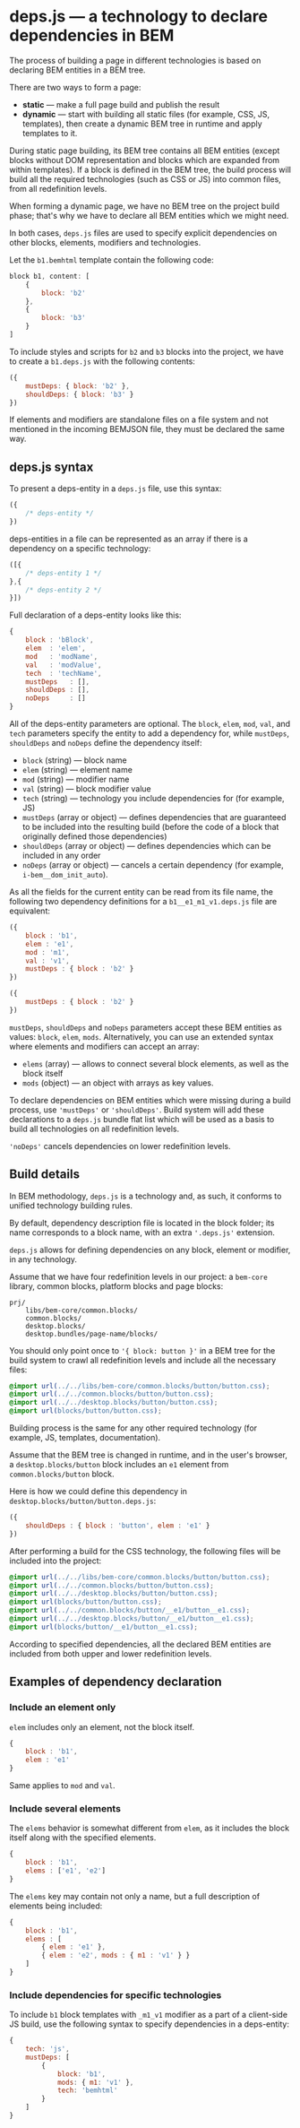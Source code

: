 # deps.js — a technology to declare dependencies in BEM

The process of building a page in different technologies is based on declaring BEM entities in a BEM tree.

There are two ways to form a page:

  * **static** — make a full page build and publish the result
  * **dynamic** — start with building all static files (for example, CSS, JS, templates), then create a dynamic BEM tree in runtime and apply templates to it.

During static page building, its BEM tree contains all BEM entities (except blocks without DOM representation and blocks which are expanded from within templates). If a block is defined in the BEM tree, the build process will build all the required technologies (such as CSS or JS) into common files, from all redefinition levels.

When forming a dynamic page, we have no BEM tree on the project build phase; that's why we have to declare all BEM entities which we might need.

In both cases, `deps.js` files are used to specify explicit dependencies on other blocks, elements, modifiers and technologies.

Let the `b1.bemhtml` template contain the following code:
```js
block b1, content: [
    {
        block: 'b2'
    },
    {
        block: 'b3'
    }
]
```

To include styles and scripts for `b2` and `b3` blocks into the project, we have to create a `b1.deps.js` with the following contents:
```js
({
    mustDeps: { block: 'b2' },
    shouldDeps: { block: 'b3' }
})
```

If elements and modifiers are standalone files on a file system and not mentioned in the incoming BEMJSON file, they must be declared the same way.

## deps.js syntax

To present a deps-entity in a `deps.js` file, use this syntax:
```js
({
    /* deps-entity */
})
```

deps-entities in a file can be represented as an array if there is a dependency on a specific technology:
```js
([{
    /* deps-entity 1 */
},{
    /* deps-entity 2 */
}])
```

Full declaration of a deps-entity looks like this:
```js
{
    block : 'bBlock',
    elem  : 'elem',
    mod   : 'modName',
    val   : 'modValue',
    tech  : 'techName',
    mustDeps   : [],
    shouldDeps : [],
    noDeps     : []
}
```

All of the deps-entity parameters are optional. The `block`, `elem`, `mod`, `val`, and `tech` parameters specify the entity to add a dependency for, while `mustDeps`, `shouldDeps` and `noDeps` define the dependency itself:

  * `block` (string) — block name
  * `elem` (string) — element name
  * `mod` (string) — modifier name
  * `val` (string) — block modifier value
  * `tech` (string) — technology you include dependencies for (for example, JS)
  * `mustDeps` (array or object) — defines dependencies that are guaranteed to be included into the resulting build (before the code of a block that originally defined those dependencies)
  * `shouldDeps` (array or object) — defines dependencies which can be included in any order
  * `noDeps` (array or object) — cancels a certain dependency (for example, `i-bem__dom_init_auto`).

As all the fields for the current entity can be read from its file name, the following two dependency definitions for a `b1__e1_m1_v1.deps.js` file are equivalent:
```js
({
    block : 'b1',
    elem : 'e1',
    mod : 'm1',
    val : 'v1',
    mustDeps : { block : 'b2' }
})
```

```js
({
    mustDeps : { block : 'b2' }
})
```

`mustDeps`, `shouldDeps` and `noDeps` parameters accept these BEM entities as values: `block`, `elem`, `mods`. Alternatively, you can use an extended syntax where elements and modifiers can accept an array:

  * `elems` (array) — allows to connect several block elements, as well as the block itself
  * `mods` (object) — an object with arrays as key values.

To declare dependencies on BEM entities which were missing during a build process, use `'mustDeps'` or `'shouldDeps'`. Build system will add these declarations to a `deps.js` bundle flat list which will be used as a basis to build all technologies on all redefinition levels.

`'noDeps'` cancels dependencies on lower redefinition levels.

## Build details

In BEM methodology, `deps.js` is a technology and, as such, it conforms to unified technology building rules.

By default, dependency description file is located in the block folder; its name corresponds to a block name, with an extra `'.deps.js'` extension.

`deps.js` allows for defining dependencies on any block, element or modifier, in any technology.

Assume that we have four redefinition levels in our project: a `bem-core` library, common blocks, platform blocks and page blocks:
```
prj/
    libs/bem-core/common.blocks/
    common.blocks/
    desktop.blocks/
    desktop.bundles/page-name/blocks/
```

You should only point once to `'{ block: button }'` in a BEM tree for the build system to crawl all redefinition levels and include all the necessary files:

```css
@import url(../../libs/bem-core/common.blocks/button/button.css);
@import url(../../common.blocks/button/button.css);
@import url(../../desktop.blocks/button/button.css);
@import url(blocks/button/button.css);
```

Building process is the same for any other required technology (for example, JS, templates, documentation).

Assume that the BEM tree is changed in runtime, and in the user's browser, a `desktop.blocks/button` block includes an `e1` element from `common.blocks/button` block.

Here is how we could define this dependency in `desktop.blocks/button/button.deps.js`:
```js
({
    shouldDeps : { block : 'button', elem : 'e1' }
})
```

After performing a build for the CSS technology, the following files will be included into the project:
```css
@import url(../../libs/bem-core/common.blocks/button/button.css);
@import url(../../common.blocks/button/button.css);
@import url(../../desktop.blocks/button/button.css);
@import url(blocks/button/button.css);
@import url(../../common.blocks/button/__e1/button__e1.css);
@import url(../../desktop.blocks/button/__e1/button__e1.css);
@import url(blocks/button/__e1/button__e1.css);
```
According to specified dependencies, all the declared BEM entities are included from both upper and lower redefinition levels.

## Examples of dependency declaration

### Include an element only

`elem` includes only an element, not the block itself.
```js
{
    block : 'b1',
    elem : 'e1'
}
```

Same applies to `mod` and `val`.

### Include several elements

The `elems` behavior is somewhat different from `elem`, as it includes the block itself along with the specified elements.
```js
{
    block : 'b1',
    elems : ['e1', 'e2']
}
```

The `elems` key may contain not only a name, but a full description of elements being included:
```js
{
    block : 'b1',
    elems : [
        { elem : 'e1' },
        { elem : 'e2', mods : { m1 : 'v1' } }
    ]
}
```

### Include dependencies for specific technologies

To include `b1` block templates with `_m1_v1` modifier as a part of a client-side JS build, use the following syntax to specify dependencies in a deps-entity:
```js
{
    tech: 'js',
    mustDeps: [
        {
            block: 'b1',
            mods: { m1: 'v1' },
            tech: 'bemhtml'
        }
    ]
}
```
